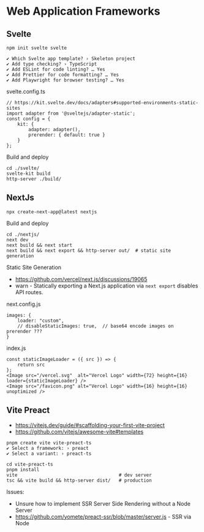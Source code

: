 # Web Application Frameworks

## Svelte

```
npm init svelte svelte

✔ Which Svelte app template? › Skeleton project
✔ Add type checking? › TypeScript
✔ Add ESLint for code linting? … Yes
✔ Add Prettier for code formatting? … Yes
✔ Add Playwright for browser testing? … Yes
```

svelte.config.ts
```
// https://kit.svelte.dev/docs/adapters#supported-environments-static-sites
import adapter from '@sveltejs/adapter-static';  
const config = {
	kit: {
		adapter: adapter(),
		prerender: { default: true }
	}
};
```

Build and deploy
```
cd ./svelte/
svelte-kit build
http-server ./build/
```

## NextJs
```
npx create-next-app@latest nextjs
```
Build and deploy
```
cd ./nextjs/
next dev
next build && next start
next build && next export && http-server out/  # static site generation
```

Static Site Generation
- https://github.com/vercel/next.js/discussions/19065
- warn - Statically exporting a Next.js application via `next export` disables API routes.

next.config.js
```
images: {
    loader: "custom",
    // disableStaticImages: true,  // base64 encode images on prerender ???
}
```
index.js
```
const staticImageLoader = ({ src }) => {
    return src
};
<Image src="/vercel.svg"  alt="Vercel Logo" width={72} height={16} loader={staticImageLoader} />
<Image src="/favicon.png" alt="Vercel Logo" width={16} height={16} unoptimized />
```

## Vite Preact 
- https://vitejs.dev/guide/#scaffolding-your-first-vite-project
- https://github.com/vitejs/awesome-vite#templates 
```
pnpm create vite vite-preact-ts
✔ Select a framework: › preact
✔ Select a variant: › preact-ts
```

```
cd vite-preact-ts
pnpm install
vite                                     # dev server
tsc && vite build && http-server dist/   # production
```

Issues:
- Unsure how to implement SSR Server Side Rendering without a Node Server
- https://github.com/yomete/preact-ssr/blob/master/server.js - SSR via Node